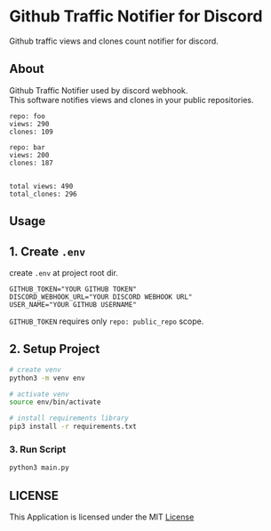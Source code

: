 # Github Traffic Notifier for Discord

Github traffic views and clones count notifier for discord.

## About

Github Traffic Notifier used by discord webhook.  
This software notifies views and clones in your public repositories.

```
repo: foo
views: 290
clones: 109

repo: bar
views: 200
clones: 187


total views: 490
total_clones: 296
```

## Usage

## 1. Create `.env`

create `.env` at project root dir.
```.env
GITHUB_TOKEN="YOUR GITHUB TOKEN"
DISCORD_WEBHOOK_URL="YOUR DISCORD WEBHOOK URL"
USER_NAME="YOUR GITHUB USERNAME"
```

`GITHUB_TOKEN` requires only `repo: public_repo` scope.

## 2. Setup Project

```bash
# create venv
python3 -m venv env

# activate venv
source env/bin/activate

# install requirements library
pip3 install -r requirements.txt
```

### 3. Run Script

```bash
python3 main.py
```

## LICENSE
This Application is licensed under the MIT [License](LICENSE)

